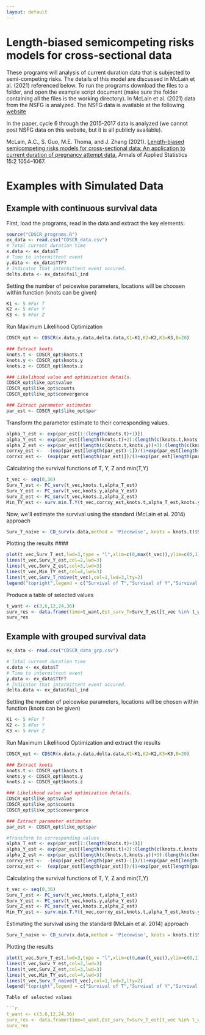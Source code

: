```yaml
---
layout: default
---
```


# Length-biased semicompeting risks models for cross-sectional data

These programs will analysis of current duration data that is subjected to semi-competing risks. The details of this model are discussed in McLain et al. (2021) referenced below. To run the programs download the files to a folder, and open the example script document (make sure the folder containing all the files is the working directory). In McLain et al. (2021) data from the NSFG is analyzed. The NSFG data is available at the following [website](https://www.cdc.gov/nchs/nsfg/nsfg_questionnaires.htm)


In the paper, cycle 6 through the 2015-2017 data is analyzed (we cannot post NSFG data on this website, but it is all publicly available).

McLain, A.C., S. Guo, M.E. Thoma, and J. Zhang (2021). [Length-biased semicompeting risks models for cross-sectional data: An application to current duration of pregnancy attempt data.](https://projecteuclid.org/journals/annals-of-applied-statistics/volume-15/issue-2/Length-biased-semicompeting-risks-models-for-cross-sectional-data/10.1214/20-AOAS1428.full)  Annals of Applied Statistics 15:2 1054–1067.


# Examples with Simulated Data


## Example with continuous survival data

First, load the programs, read in the data and extract the key elements:

```r
source("CDSCR_programs.R")
ex_data <- read.csv("CDSCR_data.csv")
# Total current duration time
x.data <- ex_data$T 
# Time to intermittent event 
y.data <- ex_data$TTFT 
# Indicator that intermittent event occured.
delta.data <- ex_data$fail_ind 
```

Setting the number of peicewise parameters, locations will be choosen within function (knots can be given)
```r
K1 <- 5 #For T
K2 <- 5 #For Y
K3 <- 5 #For Z
```

Run Maximum Likelihood Optimization

```r
CDSCR_opt <- CDSCR(x.data,y.data,delta.data,K1=K1,K2=K2,K3=K3,B=20)

### Extract knots
knots.t <- CDSCR_opt$knots.t
knots.y <- CDSCR_opt$knots.y
knots.z <- CDSCR_opt$knots.z

### Likelihood value and optimization details.
CDSCR_opt$like_opt$value
CDSCR_opt$like_opt$counts
CDSCR_opt$like_opt$convergence

### Extract parameter estimates
par_est <- CDSCR_opt$like_opt$par
```

Transform the parameter estimate to their corresponding values.

```r
alpha_T_est <- exp(par_est[1:(length(knots.t)+1)])
alpha_Y_est <- exp(par_est[(length(knots.t)+2):(length(c(knots.t,knots.y))+2)])
alpha_Z_est <- exp(par_est[(length(c(knots.t,knots.y))+3):(length(c(knots.t,knots.y,knots.z))+3)])
corrxy_est <-  -(exp(par_est[length(par_est)-1])/(1+exp(par_est[length(par_est)-1])))
corrxz_est <-  (exp(par_est[length(par_est)])/(1+exp(par_est[length(par_est)])))
```
  
Calculating the survival functions of T, Y, Z and min(T,Y)

```r
t_vec <- seq(0,36)
Surv_T_est <- PC_surv(t_vec,knots.t,alpha_T_est)
Surv_Y_est <- PC_surv(t_vec,knots.y,alpha_Y_est)
Surv_Z_est <- PC_surv(t_vec,knots.z,alpha_Z_est)
Min_TY_est <- surv.min.T.Y(t_vec,corrxy_est,knots.t,alpha_T_est,knots.y,alpha_Y_est)
```

Now, we'll estimate the survival using the standard (McLain et al. 2014) approach

```r
Surv_T_naive <- CD_surv(x.data,method = 'Piecewise', knots = knots.t)$Surv_est
```

Plotting the results ####

```r
plot(t_vec,Surv_T_est,lwd=3,type = "l",xlim=c(0,max(t_vec)),ylim=c(0,1),ylab="Survival Function",xlab="Time",las=1)
lines(t_vec,Surv_Y_est,col=2,lwd=3)
lines(t_vec,Surv_Z_est,col=3,lwd=3)
lines(t_vec,Min_TY_est,col=4,lwd=3)
lines(t_vec,Surv_T_naive(t_vec),col=1,lwd=3,lty=2)
legend("topright",legend = c("Survival of T","Survival of Y","Survival of Z","Survival of min(T,Y)","Survival of T (naive)"),lwd=3,col=c(1:4,1),lty=c(rep(1,4),2))
```

Produce a table of selected values

```r
t_want <- c(3,6,12,24,36)
surv_res <- data.frame(time=t_want,Est_surv_T=Surv_T_est[t_vec %in% t_want],Naive_surv_T=Surv_T_naive(t_want),Est_surv_Y=Surv_Y_est[t_vec %in% t_want],Est_surv_Z=Surv_Z_est[t_vec %in% t_want],Est_surv_minTY=Min_TY_est[t_vec %in% t_want])
surv_res
```






## Example with grouped survival data

```r
ex_data <- read.csv("CDSCR_data_grp.csv")

# Total current duration time
x.data <- ex_data$T 
# Time to intermittent event 
y.data <- ex_data$TTFT 
# Indicator that intermittent event occured.
delta.data <- ex_data$fail_ind 
```

Setting the number of peicewise parameters, locations will be chosen within function (knots can be given)

```r
K1 <- 5 #For T
K2 <- 5 #For Y
K3 <- 5 #For Z
```

Run Maximum Likelihood Optimization and extract the results

```r
CDSCR_opt <- CDSCR(x.data,y.data,delta.data,K1=K1,K2=K2,K3=K3,B=20)

### Extract knots
knots.t <- CDSCR_opt$knots.t
knots.y <- CDSCR_opt$knots.y
knots.z <- CDSCR_opt$knots.z

### Likelihood value and optimization details.
CDSCR_opt$like_opt$value
CDSCR_opt$like_opt$counts
CDSCR_opt$like_opt$convergence

### Extract parameter estimates
par_est <- CDSCR_opt$like_opt$par

#Transform to corresponding values
alpha_T_est <- exp(par_est[1:(length(knots.t)+1)])
alpha_Y_est <- exp(par_est[(length(knots.t)+2):(length(c(knots.t,knots.y))+2)])
alpha_Z_est <- exp(par_est[(length(c(knots.t,knots.y))+3):(length(c(knots.t,knots.y,knots.z))+3)])
corrxy_est <-  -(exp(par_est[length(par_est)-1])/(1+exp(par_est[length(par_est)-1])))
corrxz_est <-  (exp(par_est[length(par_est)])/(1+exp(par_est[length(par_est)])))
```

Calculating the survival functions of T, Y, Z and min(T,Y)

```r
t_vec <- seq(0,36)
Surv_T_est <- PC_surv(t_vec,knots.t,alpha_T_est)
Surv_Y_est <- PC_surv(t_vec,knots.y,alpha_Y_est)
Surv_Z_est <- PC_surv(t_vec,knots.z,alpha_Z_est)
Min_TY_est <- surv.min.T.Y(t_vec,corrxy_est,knots.t,alpha_T_est,knots.y,alpha_Y_est)
```

Estimating the survival using the standard (McLain et al. 2014) approach

```r
Surv_T_naive <- CD_surv(x.data,method = 'Piecewise', knots = knots.t)$Surv_est
```

Plotting the results 

```r
plot(t_vec,Surv_T_est,lwd=3,type = "l",xlim=c(0,max(t_vec)),ylim=c(0,1),ylab="Survival Function",xlab="Time",las=1)
lines(t_vec,Surv_Y_est,col=2,lwd=3)
lines(t_vec,Surv_Z_est,col=3,lwd=3)
lines(t_vec,Min_TY_est,col=4,lwd=3)
lines(t_vec,Surv_T_naive(t_vec),col=1,lwd=3,lty=2)
legend("topright",legend = c("Survival of T","Survival of Y","Survival of Z","Survival of min(T,Y)","Survival of T (naive)"),lwd=3,col=c(1:4,1),lty=c(rep(1,4),2))

Table of selected values 

```r
t_want <- c(3,6,12,24,36)
surv_res <- data.frame(time=t_want,Est_surv_T=Surv_T_est[t_vec %in% t_want],Naive_surv_T=Surv_T_naive(t_want),Est_surv_Y=Surv_Y_est[t_vec %in% t_want],Est_surv_Z=Surv_Z_est[t_vec %in% t_want],Est_surv_minTY=Min_TY_est[t_vec %in% t_want])
surv_res
```



